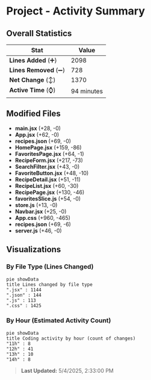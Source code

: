 # Project - Activity Summary 

## Overall Statistics

| Stat                   | Value                                                             |
| ---------------------- | ----------------------------------------------------------------- |
| **Lines Added** (➕)   | 2098                                          |
| **Lines Removed** (➖) | 728                                        |
| **Net Change** (↕)    | 1370                |
| **Active Time** (⌚)   | 94 minutes |


## Modified Files
- **main.jsx** (+28, -0)
- **App.jsx** (+62, -0)
- **recipes.json** (+69, -0)
- **HomePage.jsx** (+159, -86)
- **FavoritesPage.jsx** (+64, -1)
- **RecipeForm.jsx** (+217, -73)
- **SearchFilter.jsx** (+43, -0)
- **FavoriteButton.jsx** (+48, -10)
- **RecipeDetail.jsx** (+51, -11)
- **RecipeList.jsx** (+60, -30)
- **RecipePage.jsx** (+130, -46)
- **favoritesSlice.js** (+54, -0)
- **store.js** (+13, -0)
- **Navbar.jsx** (+25, -0)
- **App.css** (+960, -465)
- **recipes.json** (+69, -6)
- **server.js** (+46, -0)

## Visualizations

### By File Type (Lines Changed)

```mermaid
pie showData
title Lines changed by file type
".jsx" : 1144
".json" : 144
".js" : 113
".css" : 1425
```

### By Hour (Estimated Activity Count)

```mermaid
pie showData
title Coding activity by hour (count of changes)
"11h" : 8
"12h" : 41
"13h" : 10
"14h" : 8
```


> **Last Updated:** 5/4/2025, 2:33:00 PM